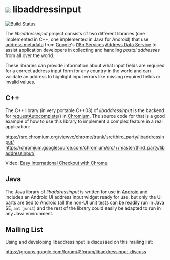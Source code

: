 # ![](https://github.com/googlei18n/libaddressinput/wiki/libaddressinput-icon-70x55.png) libaddressinput

[![Build Status](https://drone.io/github.com/googlei18n/libaddressinput/status.png)](https://drone.io/github.com/googlei18n/libaddressinput/latest)

The _libaddressinput_ project consists of two different libraries (one
implemented in C++, one implemented in Java for Android) that use
[address metadata](https://github.com/googlei18n/libaddressinput/wiki/AddressValidationMetadata)
from
[Google](https://developers.google.com/)'s
[I18n Services](https://i18napis.appspot.com/)
[Address Data Service](https://i18napis.appspot.com/address)
to assist application developers in collecting and handling _postal addresses_
from all over the world.

These libraries can provide information about what input fields are required for
a correct address input form for any country in the world and can validate an
address to highlight input errors like missing required fields or invalid
values.

## C++

The C++ library (in very portable C++03) of _libaddressinput_ is the backend for
[requestAutocomplete()](http://www.html5rocks.com/en/tutorials/forms/requestautocomplete/)
in [Chromium](http://www.chromium.org/Home). The source code for that is a good
example of how to use this library to implement a complex feature in a real
application:

https://src.chromium.org/viewvc/chrome/trunk/src/third_party/libaddressinput/
https://chromium.googlesource.com/chromium/src/+/master/third_party/libaddressinput/

Video: [Easy International Checkout with Chrome](https://www.youtube.com/watch?v=ljYeHwGgzQk)

## Java

The Java library of _libaddressinput_ is written for use in
[Android](https://developer.android.com/) and includes an Android UI address
input widget ready for use, but only the UI parts are tied to Android (all the
non-UI unit tests can be readily run in Java SE, `ant junit`) and the rest of
the library could easily be adapted to run in any Java environment.

## Mailing List

Using and developing libaddressinput is discussed on this mailing list:

https://groups.google.com/forum/#!forum/libaddressinput-discuss
